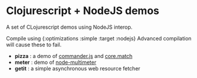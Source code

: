 # Clojurescript + NodeJS demos

A set of CLojurescript demos using NodeJS interop.

Compile using {:optimizations :simple :target :nodejs}
Advanced compilation will cause these to fail.

- **pizza** : a demo of [commander.js](https://github.com/visionmedia/commander.js) and [core.match](https://github.com/clojure/core.match)
- **meter** : demo of [node-multimeter](https://github.com/substack/node-multimeter)
- **getit** : a simple asynchronous web resource fetcher
